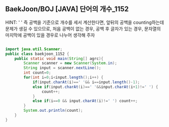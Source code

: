 ## BaekJoon/BOJ [JAVA] 단어의 개수_1152

HINT: ' ' 즉 공백을 기준으로 개수를 세서 계산한다면, 앞뒤의 공백을 counting하는데 문제가 생길 수 있으므로, 처음 공백이 없는 경우, 공백 후 글자가 있는 경우, 문자열의 마지막에 공백이 있을 경우로 나누어 생각해 주자

```java

import java.util.Scanner;
public class baekjoon_1152 {
    public static void main(String[] agrc){
        Scanner scanner = new Scanner(System.in);
        String input = scanner.nextLine();
        int count=0;
        for(int i=0;i<input.length();i++) {
            if(input.charAt(i)==' '&& i==input.length()-1);
            else if(input.charAt(i)==' '&&input.charAt(i+1)!=' ') {
                count++;
            }
            else if(i==0 && input.charAt(i)!=' ') count++;
        }
        System.out.println(count);
    }
}



```
